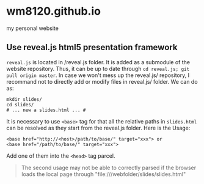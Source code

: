 # wm8120.github.io
my personal website

## Use reveal.js html5 presentation framework
`reveal.js` is located in <website root>/reveal.js folder. It is added as a submodule of the website repository. Thus, it can be up to date through `cd reveal.js; git pull origin master`. In case we won't mess up the reveal.js/ repository, I recommand not to directly add or modify files in reveal.js/ folder. We can do as:
```
mkdir slides/
cd slides/
# ... new a slides.html ... #
```
It is necessary to use `<base>` tag for that all the relative paths in `slides.html` can be resolved as they start from the reveal.js folder. Here is the Usage:
```
<base href="http://<host>/path/to/base/" target="xxx"> or
<base href="/path/to/base/" target="xxx">
```
Add one of them into the `<head>` tag parcel. 

> The second usage may not be able to correctly parsed if the browser loads the local page through "file:///webfolder/slides/slides.html"
